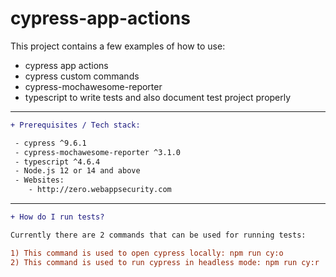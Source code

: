 # cypress-app-actions

This project contains a few examples of how to use:
- cypress app actions
- cypress custom commands
- cypress-mochawesome-reporter
- typescript to write tests and also document test project properly
___

```diff
+ Prerequisites / Tech stack:

 - cypress ^9.6.1
 - cypress-mochawesome-reporter ^3.1.0
 - typescript ^4.6.4
 - Node.js 12 or 14 and above
 - Websites:
    - http://zero.webappsecurity.com
```

___

```diff
+ How do I run tests?

Currently there are 2 commands that can be used for running tests:

1) This command is used to open cypress locally: npm run cy:o
2) This command is used to run cypress in headless mode: npm run cy:r
```
